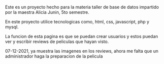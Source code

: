 Este es un proyecto hecho para la materia taller de base de datos impartido por la maestra Alicia Junin, 5to semestre.

En este proyecto utilice tecnologicas como, html, css, javascript, php y mysql.

La funcion de esta pagina es que se puedan crear usuarios y estos puedan ver y escribir reviews de peliculas que hayan visto.

07-12-2021, ya muestra las imagenes en los reviews, ahora me falta que un administrador haga la preparacion de la pelicula 
